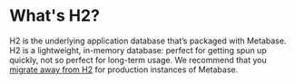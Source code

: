 # What's H2?

H2 is the underlying application database that’s packaged with Metabase. H2 is a lightweight, in-memory database: perfect for getting spun up quickly, not so perfect for long-term usage. We recommend that you [migrate away from H2](../../operations-guide/migrating-from-h2.md) for production instances of Metabase.
